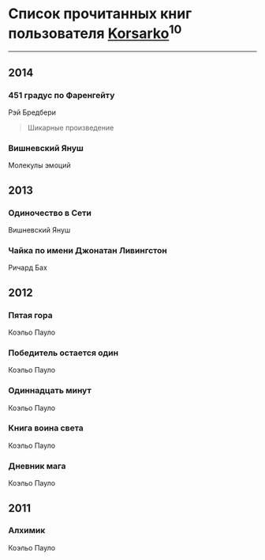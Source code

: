 # Список прочитанных книг пользователя [Korsarko](http://vk.com/id291460851)<sup>10</sup>
---

## 2014

### 451 градус по Фаренгейту
Рэй Бредбери
> Шикарные произведение


### Вишневский Януш
Молекулы эмоций



## 2013

### Одиночество в Сети
Вишневский Януш


### Чайка по имени Джонатан Ливингстон
Ричард Бах



## 2012

### Пятая гора
Коэльо Пауло


### Победитель остается один
Коэльо Пауло


### Одиннадцать минут
Коэльо Пауло


### Книга воина света
Коэльо Пауло


### Дневник мага
Коэльо Пауло



## 2011

### Алхимик
Коэльо Пауло



